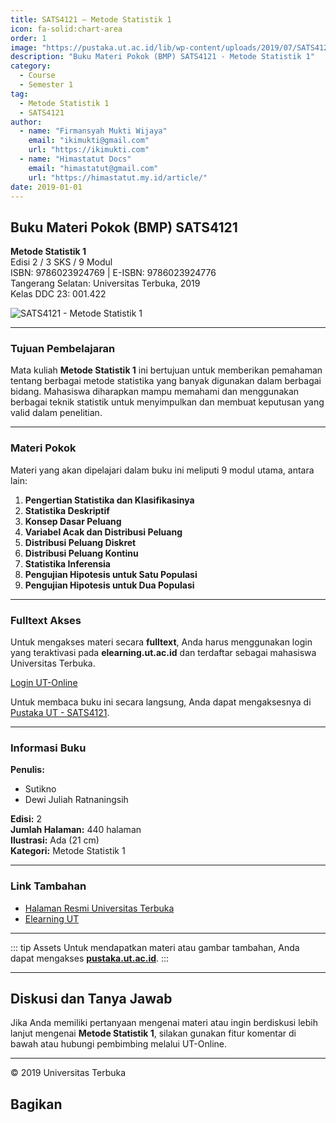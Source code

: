 ```yaml
--- 
title: SATS4121 – Metode Statistik 1
icon: fa-solid:chart-area
order: 1
image: "https://pustaka.ut.ac.id/lib/wp-content/uploads/2019/07/SATS412102.jpg"
description: "Buku Materi Pokok (BMP) SATS4121 - Metode Statistik 1"
category:
  - Course
  - Semester 1
tag:
  - Metode Statistik 1
  - SATS4121
author:
  - name: "Firmansyah Mukti Wijaya"
    email: "ikimukti@gmail.com"
    url: "https://ikimukti.com"
  - name: "Himastatut Docs"
    email: "himastatut@gmail.com"
    url: "https://himastatut.my.id/article/"
date: 2019-01-01
--- 
```


## Buku Materi Pokok (BMP) SATS4121

**Metode Statistik 1**  
Edisi 2 / 3 SKS / 9 Modul  
ISBN: 9786023924769 | E-ISBN: 9786023924776  
Tangerang Selatan: Universitas Terbuka, 2019  
Kelas DDC 23: 001.422  

![SATS4121 - Metode Statistik 1](https://pustaka.ut.ac.id/lib/wp-content/uploads/2019/07/SATS412102.jpg)

--- 

### Tujuan Pembelajaran

Mata kuliah **Metode Statistik 1** ini bertujuan untuk memberikan pemahaman tentang berbagai metode statistika yang banyak digunakan dalam berbagai bidang. Mahasiswa diharapkan mampu memahami dan menggunakan berbagai teknik statistik untuk menyimpulkan dan membuat keputusan yang valid dalam penelitian.

--- 

### Materi Pokok

Materi yang akan dipelajari dalam buku ini meliputi 9 modul utama, antara lain:

1. **Pengertian Statistika dan Klasifikasinya**
2. **Statistika Deskriptif**
3. **Konsep Dasar Peluang**
4. **Variabel Acak dan Distribusi Peluang**
5. **Distribusi Peluang Diskret**
6. **Distribusi Peluang Kontinu**
7. **Statistika Inferensia**
8. **Pengujian Hipotesis untuk Satu Populasi**
9. **Pengujian Hipotesis untuk Dua Populasi**

--- 

### Fulltext Akses

Untuk mengakses materi secara **fulltext**, Anda harus menggunakan login yang teraktivasi pada **elearning.ut.ac.id** dan terdaftar sebagai mahasiswa Universitas Terbuka.

[Login UT-Online](http://elearning.ut.ac.id)

Untuk membaca buku ini secara langsung, Anda dapat mengaksesnya di [Pustaka UT - SATS4121](https://pustaka.ut.ac.id/lib/sats4121-metode-statistik-1-edisi-2/).

--- 

### Informasi Buku

**Penulis:**
- Sutikno
- Dewi Juliah Ratnaningsih

**Edisi:** 2  
**Jumlah Halaman:** 440 halaman  
**Ilustrasi:** Ada (21 cm)  
**Kategori:** Metode Statistik 1  

--- 

### Link Tambahan

- [Halaman Resmi Universitas Terbuka](https://www.ut.ac.id)
- [Elearning UT](http://elearning.ut.ac.id)

--- 

::: tip Assets
Untuk mendapatkan materi atau gambar tambahan, Anda dapat mengakses **[pustaka.ut.ac.id](https://pustaka.ut.ac.id)**.
:::

--- 

## Diskusi dan Tanya Jawab

Jika Anda memiliki pertanyaan mengenai materi atau ingin berdiskusi lebih lanjut mengenai **Metode Statistik 1**, silakan gunakan fitur komentar di bawah atau hubungi pembimbing melalui UT-Online.

--- 

<footer>
  <p>© 2019 Universitas Terbuka</p>
</footer>


## Bagikan
<Share colorful />
<GitContributors />
<GitChangelog />